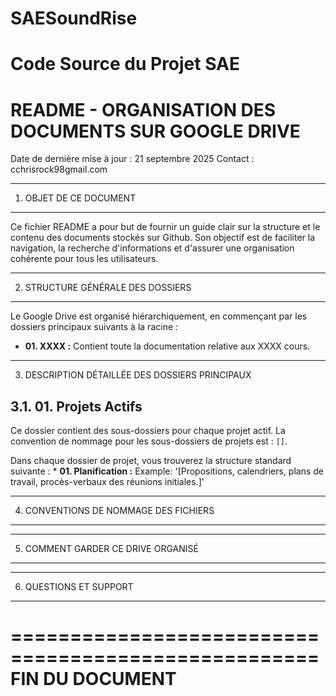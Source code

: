 # SAESoundRise

Code Source du Projet SAE
====================================================
README - ORGANISATION DES DOCUMENTS SUR GOOGLE DRIVE
====================================================

Date de dernière mise à jour : 21 septembre 2025
Contact : cchrisrock98gmail.com

----------------------------------------------------
1. OBJET DE CE DOCUMENT
----------------------------------------------------
Ce fichier README a pour but de fournir un guide clair sur la structure et le contenu des documents stockés sur Github. Son objectif est de faciliter la navigation, la recherche d'informations et d'assurer une organisation cohérente pour tous les utilisateurs.

----------------------------------------------------
2. STRUCTURE GÉNÉRALE DES DOSSIERS
----------------------------------------------------
Le Google Drive est organisé hiérarchiquement, en commençant par les dossiers principaux suivants à la racine :

*   **01. XXXX :** Contient toute la documentation relative aux XXXX cours.

----------------------------------------------------
3. DESCRIPTION DÉTAILLÉE DES DOSSIERS PRINCIPAUX

3.1. 01. Projets Actifs
----------------------------------------------------
Ce dossier contient des sous-dossiers pour chaque projet actif. La convention de nommage pour les sous-dossiers de projets est : `[]`.

Dans chaque dossier de projet, vous trouverez la structure standard suivante :
    *   **01. Planification :** Example: '[Propositions, calendriers, plans de travail, procès-verbaux des réunions initiales.]'

----------------------------------------------------
4. CONVENTIONS DE NOMMAGE DES FICHIERS
----------------------------------------------------

----------------------------------------------------
5. COMMENT GARDER CE DRIVE ORGANISÉ
----------------------------------------------------

----------------------------------------------------
6. QUESTIONS ET SUPPORT
----------------------------------------------------

====================================================
FIN DU DOCUMENT
====================================================
